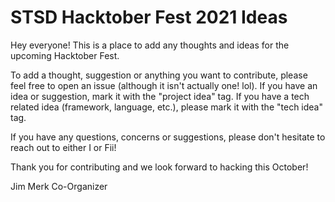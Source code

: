 # STSD Hacktober Fest 2021 Ideas

Hey everyone! This is a place to add any thoughts and ideas for the upcoming Hacktober Fest.

To add a thought, suggestion or anything you want to contribute, please feel free to open an issue (although it isn't actually one! lol). If you have an idea or suggestion, mark it with the "project idea" tag. If you have a tech related idea (framework, language, etc.), please mark it with the "tech idea" tag.

If you have any questions, concerns or suggestions, please don't hesitate to reach out to either I or Fii!

Thank you for contributing and we look forward to hacking this October!

Jim Merk
Co-Organizer
